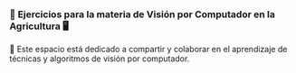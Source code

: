 ### 🌾 Ejercicios para la materia de Visión por Computador en la Agricultura 🖥️

🌱 Este espacio está dedicado a compartir y colaborar en el aprendizaje de técnicas y algoritmos de visión por computador. 
